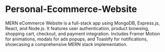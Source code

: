 # Personal-Ecommerce-Website
MERN eCommerce Website is a full-stack app using MongoDB, Express.js, React, and Node.js. It features user authentication, product browsing, shopping cart, checkout, and payment integration. Includes Framer Motion for animations, modals for ads popups, and Toastify for notifications, showcasing a comprehensive MERN stack implementation.
